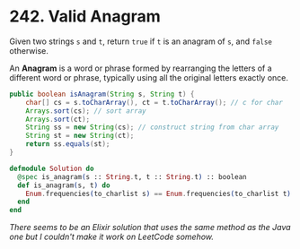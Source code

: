 # 242. Valid Anagram
Given two strings ``s`` and ``t``, return ``true`` if ``t`` is an anagram of ``s``, and ``false`` otherwise.

An **Anagram** is a word or phrase formed by rearranging the letters of a different word or phrase, typically using all the original letters exactly once.

```java
public boolean isAnagram(String s, String t) {
    char[] cs = s.toCharArray(), ct = t.toCharArray(); // c for char
    Arrays.sort(cs); // sort array
    Arrays.sort(ct);
    String ss = new String(cs); // construct string from char array
    String st = new String(ct); 
    return ss.equals(st);
}
```

```elixir
defmodule Solution do
  @spec is_anagram(s :: String.t, t :: String.t) :: boolean
  def is_anagram(s, t) do
    Enum.frequencies(to_charlist s) == Enum.frequencies(to_charlist t)
  end
end
```
*There seems to be an Elixir solution that uses the same method as the Java one but I couldn't make it work on LeetCode somehow.*